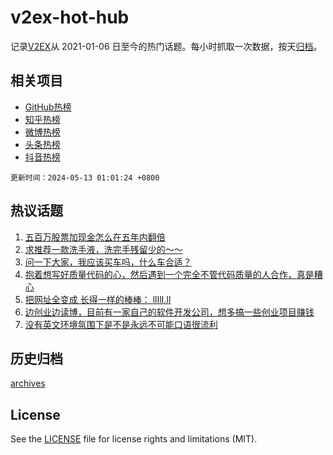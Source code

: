 # v2ex-hot-hub

 记录[V2EX](https://www.v2ex.com/)从 2021-01-06 日至今的热门话题。每小时抓取一次数据，按天[归档](archives)。
 
 ## 相关项目

- [GitHub热榜](https://github.com/it985/github-hot-hub)
- [知乎热榜](https://github.com/it985/zhihu-hot-hub)
- [微博热榜](https://github.com/it985/weibo-hot-hub)
- [头条热榜](https://github.com/it985/toutiao-hot-hub)
- [抖音热榜](https://github.com/it985/douyin-hot-hub)


 `更新时间：2024-05-13 01:01:24 +0800`

## 热议话题

1. [五百万股票加现金怎么在五年内翻倍](https://www.v2ex.com/t/1039970)
1. [求推荐一款洗手液，洗完手残留少的～～](https://www.v2ex.com/t/1040012)
1. [问一下大家，我应该买车吗，什么车合适？](https://www.v2ex.com/t/1039953)
1. [抱着想写好质量代码的心，然后遇到一个完全不管代码质量的人合作，真是糟心](https://www.v2ex.com/t/1040020)
1. [把网址全变成 长得一样的棒棒： llIlI.lI](https://www.v2ex.com/t/1039950)
1. [边创业边读博，目前有一家自己的软件开发公司，想多搞一些创业项目赚钱](https://www.v2ex.com/t/1039961)
1. [没有英文环境氛围下是不是永远不可能口语很流利](https://www.v2ex.com/t/1040004)

## 历史归档

[archives](archives)

## License

See the [LICENSE](LICENSE) file for license rights and limitations (MIT).
